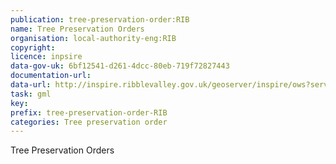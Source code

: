 ```yaml
---
publication: tree-preservation-order:RIB
name: Tree Preservation Orders
organisation: local-authority-eng:RIB
copyright: 
licence: inpsire
data-gov-uk: 6bf12541-d261-4dcc-80eb-719f72827443
documentation-url: 
data-url: http://inspire.ribblevalley.gov.uk/geoserver/inspire/ows?service=WFS&version=1.0.0&request=GetFeature&typeName=inspire:tree_preservation_order&maxFeatures=50&outputFormat=application%2Fgml%2Bxml%3B+version%3D3.2
task: gml
key: 
prefix: tree-preservation-order-RIB
categories: Tree preservation order
---
```


Tree Preservation Orders
